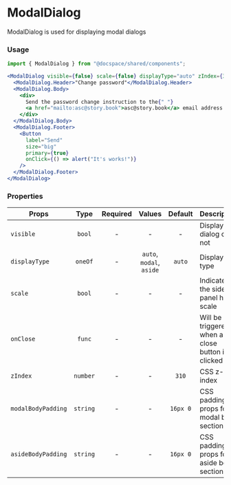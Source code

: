 # ModalDialog

ModalDialog is used for displaying modal dialogs

### Usage

```js
import { ModalDialog } from "@docspace/shared/components";
```

```jsx
<ModalDialog visible={false} scale={false} displayType="auto" zIndex={310}>
  <ModalDialog.Header>"Change password"</ModalDialog.Header>
  <ModalDialog.Body>
    <div>
      Send the password change instruction to the{" "}
      <a href="mailto:asc@story.book">asc@story.book</a> email address
    </div>
  </ModalDialog.Body>
  <ModalDialog.Footer>
    <Button
      label="Send"
      size="big"
      primary={true}
      onClick={() => alert("It's works!")}
    />
  </ModalDialog.Footer>
</ModalDialog>
```

### Properties

| Props              |   Type   | Required |          Values          | Default  | Description                                      |
| ------------------ | :------: | :------: | :----------------------: | :------: | ------------------------------------------------ |
| `visible`          |  `bool`  |    -     |            -             |    -     | Display dialog or not                            |
| `displayType`      | `oneOf`  |    -     | `auto`, `modal`, `aside` |  `auto`  | Display type                                     |
| `scale`            |  `bool`  |    -     |            -             |    -     | Indicates the side panel has scale               |
| `onClose`          |  `func`  |    -     |            -             |    -     | Will be triggered when a close button is clicked |
| `zIndex`           | `number` |    -     |            -             |  `310`   | CSS z-index                                      |
| `modalBodyPadding` | `string` |    -     |            -             | `16px 0` | CSS padding props for modal body section         |
| `asideBodyPadding` | `string` |    -     |            -             | `16px 0` | CSS padding props for aside body section         |
